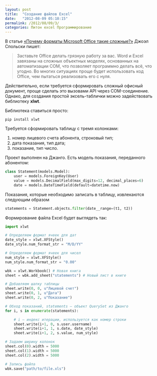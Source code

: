 ```yaml
---
layout: post
title:  "Создание файлов Excel"
date:   "2012-08-09 05:10:15"
permalink: /2012/08/09/3/
categories: Питон excel Программирование
---
```


В статье
[«Почему форматы Microsoft Office такие сложные?»](http://goo.gl/GI80u)
Джоэл Спольски пишет:

>Заставьте Office делать грязную работу за вас. Word и Excel завязаны
>  на сложных объектных моделях, основанных на автоматизации COM, что
>  позволяет программно делать всё, что угодно. Во многих ситуациях
>  проще будет использовать код Office, чем пытаться реализовать его с
>  нуля.

Действительно, если требуется сформировать сложный офисный документ,
проще сделать это вызовами API через COM-соединение. Однако, для
создания простой эксель-таблички можно задействовать библиотеку
**xlwt**.

Библиотека ставиться просто:

~~~
pip install xlwt
~~~

Требуется сформировать таблицу с тремя колонками:

1. номер лицевого счета абонента, строковый тип;
2. дата показания, тип дата;
3. показание, тип число.

Проект выполнен на Джанго. Есть модель показания, переданного абонентом:

~~~ python
class Statement(models.Model):
    user = models.ForeignKey(User)
    value = models.DecimalField(max_digits=12, decimal_places=6)
    date = models.DateTimeField(default=datetime.now)
~~~

Показания, которые необходимо записать в таблицу, извлекаются следующим образом

~~~ python
statements = Statement.objects.filter(date__range=(t1, t2))
~~~

Формирование файла Excel будет выглядеть так:

~~~ python
import xlwt

# Определяем формат ячеек для дат
date_style = xlwt.XFStyle()
date_style.num_format_str = "M/D/YY"

# Определяем формат ячеек для чисел
num_style = xlwt.XFStyle()
num_style.num_format_str = "0.00"

wbk = xlwt.Workbook() # Новая книга
sheet = wbk.add_sheet("statements") # Новый лист в книге

# Добавляем шапку таблицы
sheet.write(0, 0, u"Лицевой счет")
sheet.write(0, 1, u"Дата")
sheet.write(0, 2, u"Показание")

# Обход показаний, statements — объект QuerySet из Джанго
for i, s in enumerate(statements):

    # i — индекс итерации, используется как номер строки
    sheet.write(i+1, 0, s.user.username)
    sheet.write(i+1, 1, s.date, date_style)
    sheet.write(i+1, 2, s.value, num_style)

# Задаем ширину колонок
sheet.col(0).width = 5000
sheet.col(1).width = 5000
sheet.col(2).width = 5000

# Запись файла
wbk.save("path/to/file.xls")
~~~
